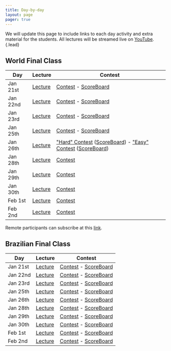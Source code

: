 ```yaml
---
title: Day-by-day
layout: page
pager: true
---
```


We will update this page to include links to each day activity and extra material for the students. All lectures will be streamed live on [YouTube](https://www.youtube.com/c/UnicampIC).
{.lead}

## World Final Class

Day      | Lecture | Contest
---------|---------|--------
Jan 21st | [Lecture](https://www.youtube.com/watch?v=b0aM90jxeOo) | [Contest](contests-w/20190121.pdf) - [ScoreBoard](http://neerc.ifmo.ru/trains/brazil/2019/20190121.html)
Jan 22nd | [Lecture](https://www.youtube.com/watch?v=nPAdIbSf10g) | [Contest](contests-w/20190122.pdf) - [ScoreBoard](http://neerc.ifmo.ru/trains/brazil/2019/20190122.html)
Jan 23rd | [Lecture](https://www.youtube.com/watch?v=QBE8HQCptGE) | [Contest](contests-w/20190123.pdf) - [ScoreBoard](http://neerc.ifmo.ru/trains/brazil/2019/20190123.html)
Jan 25th | [Lecture](https://www.youtube.com/watch?v=0T5-pyl-vK0) | [Contest](contests-w/20190125.pdf) - [ScoreBoard](http://neerc.ifmo.ru/trains/brazil/2019/20190125.html)
Jan 26th | [Lecture](https://www.youtube.com/watch?v=vNJ4mv9byRU) | ["Hard" Contest](contests-w/20190126-hard.pdf) ([ScoreBoard](http://neerc.ifmo.ru/trains/brazil/2019/20190126.html)) - ["Easy" Contest](contests-w/20190126-easy.pdf) ([ScoreBoard](http://neerc.ifmo.ru/trains/brazil/2019/20190126e.html))
Jan 28th | [Lecture](https://www.youtube.com/watch?v=jnNPN_LJhrw) | [Contest](contests-w/20190128.pdf)
Jan 29th | [Lecture](https://www.youtube.com/watch?v=ZtiRhvHltAo) | [Contest](contests-w/20190129.pdf)
Jan 30th | [Lecture](https://www.youtube.com/watch?v=0gYmZ4bU6sE) | [Contest](contests-w/20190130.pdf)
Feb 1st  | [Lecture](https://www.youtube.com/watch?v=g16Zi61BDHs) | [Contest](contests-w/20190201.pdf)
Feb 2nd  | [Lecture](https://www.youtube.com/watch?v=kenxUJ1Ah-8) | [Contest](contests-w/20190202.pdf)

Remote participants can subscribe at this [link](https://docs.google.com/forms/d/e/1FAIpQLSfL7jxcfCOFS3b1BxaE82qzcRHSIZtHOrwOJC-_gkRegfR_cg/viewform).

## Brazilian Final Class

Day      | Lecture | Contest
---------|---------|--------
Jan 21st | [Lecture](https://www.youtube.com/watch?v=bvUYEJoTEzs) | [Contest](contests-b/20190121.pdf) - [ScoreBoard](https://www.urionlinejudge.com.br/judge/en/tournaments/rank/1501)
Jan 22nd | [Lecture](https://www.youtube.com/watch?v=EkqHbpZRoSM) | [Contest](contests-b/20190122.pdf) - [ScoreBoard](https://vjudge.net/contest/280166#rank)
Jan 23rd | [Lecture](https://www.youtube.com/watch?v=KwDSS8_-FhA) | [Contest](contests-b/20190123.pdf) - [ScoreBoard](https://vjudge.net/contest/279942#rank)
Jan 25th | [Lecture](https://www.youtube.com/watch?v=QoQOUfImlN4) | [Contest](contests-b/20190125.pdf) - [ScoreBoard](https://vjudge.net/contest/280721#rank)
Jan 26th | [Lecture](https://www.youtube.com/watch?v=nGXFc-cL-uA) | [Contest](contests-b/20190126.pdf) - [ScoreBoard](https://vjudge.net/contest/280943#rank)
Jan 28th | [Lecture](https://www.youtube.com/watch?v=ARgMteH_K7A) | [Contest](contests-b/20190128.pdf) - [ScoreBoard](https://vjudge.net/contest/280563#rank)
Jan 29th | [Lecture](https://www.youtube.com/watch?v=5kk_5HcwqOg) | [Contest](contests-b/20190129.pdf) - [ScoreBoard](https://vjudge.net/contest/281335#rank)
Jan 30th | [Lecture](https://www.youtube.com/watch?v=oE190LF9VbE) | [Contest](contests-b/20190130.pdf) - [ScoreBoard](https://vjudge.net/contest/279947#rank)
Feb 1st  | [Lecture](https://www.youtube.com/watch?v=9nI27RGTRQY) | [Contest](contests-b/20190201.pdf) - [ScoreBoard](https://vjudge.net/contest/282103#rank)
Feb 2nd  | [Lecture](https://www.youtube.com/watch?v=IAAA7vQ4tOg) | [Contest](contests-b/20190202.pdf) - [ScoreBoard](https://vjudge.net/contest/282195#rank)
